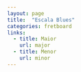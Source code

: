 ```yaml
---
layout: page
title:  "Escala Blues"
categories: fretboard
links:
  - title: Maior
    url: major
  - title: Menor
    url: minor
---
```

